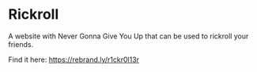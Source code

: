 # Rickroll
A website with Never Gonna Give You Up that can be used to rickroll your friends.

Find it here: https://rebrand.ly/r1ckr0l13r
